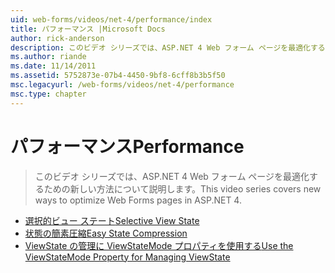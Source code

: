 ```yaml
---
uid: web-forms/videos/net-4/performance/index
title: パフォーマンス |Microsoft Docs
author: rick-anderson
description: このビデオ シリーズでは、ASP.NET 4 Web フォーム ページを最適化するための新しい方法について説明します。
ms.author: riande
ms.date: 11/14/2011
ms.assetid: 5752873e-07b4-4450-9bf8-6cff8b3b5f50
msc.legacyurl: /web-forms/videos/net-4/performance
msc.type: chapter
---
```

<a name="performance"></a><span data-ttu-id="fba62-103">パフォーマンス</span><span class="sxs-lookup"><span data-stu-id="fba62-103">Performance</span></span>
====================
> <span data-ttu-id="fba62-104">このビデオ シリーズでは、ASP.NET 4 Web フォーム ページを最適化するための新しい方法について説明します。</span><span class="sxs-lookup"><span data-stu-id="fba62-104">This video series covers new ways to optimize Web Forms pages in ASP.NET 4.</span></span>


- [<span data-ttu-id="fba62-105">選択的ビュー ステート</span><span class="sxs-lookup"><span data-stu-id="fba62-105">Selective View State</span></span>](aspnet-4-quick-hit-selective-view-state.md)
- [<span data-ttu-id="fba62-106">状態の簡素圧縮</span><span class="sxs-lookup"><span data-stu-id="fba62-106">Easy State Compression</span></span>](aspnet-4-quick-hit-easy-state-compression.md)
- [<span data-ttu-id="fba62-107">ViewState の管理に ViewStateMode プロパティを使用する</span><span class="sxs-lookup"><span data-stu-id="fba62-107">Use the ViewStateMode Property for Managing ViewState</span></span>](how-do-i-use-the-viewstatemode-property-for-managing-viewstate.md)
